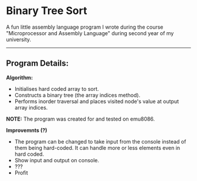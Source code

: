 # Binary Tree Sort
A fun little assembly language program I wrote during the course "Microprocessor and Assembly Language" during second year of my university.

---

## Program Details:

**Algorithm:**

- Initialises hard coded array to sort.
- Constructs a binary tree (the array indices method).
- Performs inorder traversal and places visited node's value at output array indices.

**NOTE:** The program was created for and tested on emu8086.

**Improvemnts (?)**
- The program can be changed to take input from the console instead of them being hard-coded. It can handle more or less elements even in hard coded.
- Show input and output on console.
- ???
- Profit
